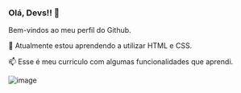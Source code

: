 

### Olá, Devs!! 👋

Bem-vindos ao meu perfil do Github.

🌱 Atualmente estou aprendendo a utilizar HTML e CSS.

📫 Esse é meu curriculo com algumas funcionalidades que aprendi.

![image](https://user-images.githubusercontent.com/87659603/185476608-a96ac7d0-006f-4a4d-af04-d078f1a1c65e.png)
